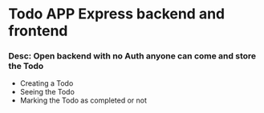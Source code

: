 # Todo APP Express backend and frontend

### Desc: Open backend with no Auth anyone can come and store the Todo

- Creating a Todo
- Seeing the Todo
- Marking the Todo as completed or not

